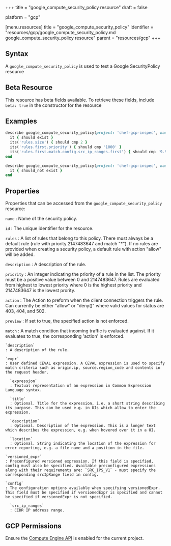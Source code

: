 +++
title = "google_compute_security_policy resource"
draft = false

platform = "gcp"

[menu.resources]
    title = "google_compute_security_policy"
    identifier = "resources/gcp/google_compute_security_policy.md google_compute_security_policy resource"
    parent = "resources/gcp"
+++

## Syntax

A `google_compute_security_policy` is used to test a Google SecurityPolicy resource

## Beta Resource

This resource has beta fields available. To retrieve these fields, include `beta: true` in the constructor for the resource

## Examples

```ruby
describe google_compute_security_policy(project: 'chef-gcp-inspec', name: 'sec-policy') do
  it { should exist }
  its('rules.size') { should cmp 2 }
  its('rules.first.priority') { should cmp '1000' }
  its('rules.first.match.config.src_ip_ranges.first') { should cmp '9.9.9.0/24' }
end

describe google_compute_security_policy(project: 'chef-gcp-inspec', name: 'nonexistent') do
  it { should_not exist }
end
```

## Properties

Properties that can be accessed from the `google_compute_security_policy` resource:

`name`
: Name of the security policy.

`id`
: The unique identifier for the resource.

`rules`
: A list of rules that belong to this policy. There must always be a default rule (rule with priority 2147483647 and match "\*"). If no rules are provided when creating a security policy, a default rule with action "allow" will be added.

`description`
: A description of the rule.

`priority`
: An integer indicating the priority of a rule in the list. The priority must be a positive value between 0 and 2147483647. Rules are evaluated from highest to lowest priority where 0 is the highest priority and 2147483647 is the lowest prority.

`action`
: The Action to preform when the client connection triggers the rule. Can currently be either "allow" or "deny()" where valid values for status are 403, 404, and 502.

`preview`
: If set to true, the specified action is not enforced.

`match`
: A match condition that incoming traffic is evaluated against. If it evaluates to true, the corresponding 'action' is enforced.

    `description`
    : A description of the rule.

    `expr`
    : User defined CEVAL expression. A CEVAL expression is used to specify match criteria such as origin.ip, source.region_code and contents in the request header.

      `expression`
      : Textual representation of an expression in Common Expression Language syntax.

      `title`
      : Optional. Title for the expression, i.e. a short string describing its purpose. This can be used e.g. in UIs which allow to enter the expression.

      `description`
      : Optional. Description of the expression. This is a longer text which describes the expression, e.g. when hovered over it in a UI.

      `location`
      : Optional. String indicating the location of the expression for error reporting, e.g. a file name and a position in the file.

    `versioned_expr`
    : Preconfigured versioned expression. If this field is specified, config must also be specified. Available preconfigured expressions along with their requirements are: `SRC_IPS_V1` - must specify the corresponding srcIpRange field in config.

    `config`
    : The configuration options available when specifying versionedExpr. This field must be specified if versionedExpr is specified and cannot be specified if versionedExpr is not specified.

      `src_ip_ranges`
      : CIDR IP address range.

## GCP Permissions

Ensure the [Compute Engine API](https://console.cloud.google.com/apis/library/compute.googleapis.com/) is enabled for the current project.
